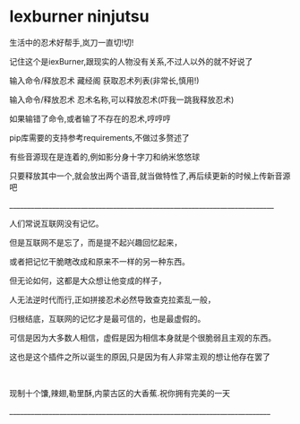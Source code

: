 # Iexburner ninjutsu
<p>
生活中的忍术好帮手,岚刀一直切!切!
  </p>
  <p>
记住这个是iexBurner,跟现实的人物没有关系,不过人以外的就不好说了
</p>
<p>
输入命令/释放忍术 藏经阁 获取忍术列表(非常长,慎用!)
</p>
<p>
输入命令/释放忍术 忍术名称,可以释放忍术(吓我一跳我释放忍术)
</p>
<p>
如果输错了命令,或者输了不存在的忍术,哼哼哼 
</p>
<p>
pip库需要的支持参考requirements,不做过多赘述了
</p>
<p>
有些音源现在是连着的,例如影分身十字刀和纳米悠悠球
</p>
<p>
只要释放其中一个,就会放出两个语音,就当做特性了,再后续更新的时候上传新音源吧
</p>
<p>
__________________________________________________________________________
  </p>
  <p>
人们常说互联网没有记忆。
    </p>
    <p>
但是互联网不是忘了，而是提不起兴趣回忆起来，
      </p>
      <p>
或者把记忆干脆瞎改成和原来不一样的另一种东西。
        </p>
        <p>
但无论如何，这都是大众想让他变成的样子，
          </p>
          <p>
人无法逆时代而行,正如拼接忍术必然导致查克拉紊乱一般，
            </p>
            <p>
归根结底，互联网的记忆才是最可信的，也是最虚假的。
              </p>
              <p>
可信是因为大多数人相信，虚假是因为相信本身就是个很脆弱且主观的东西。
                </p>
                <p>
这也是这个插件之所以诞生的原因,只是因为有人非常主观的想让他存在罢了
                  </p>
<p>
  &nbsp
  </p>
  <p>
现制十个馕,辣翅,勒里酥,内蒙古区的大香蕉.祝你拥有完美的一天
    </p>
     <p>
_________________________________________________________________________
</p>
